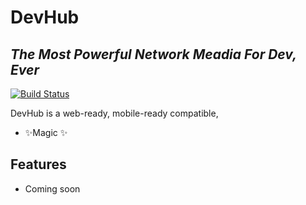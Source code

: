 # DevHub
## _The Most Powerful Network Meadia For Dev, Ever_

[![Build Status](https://travis-ci.org/joemccann/dillinger.svg?branch=master)](https://travis-ci.org/joemccann/dillinger)

DevHub is a web-ready, mobile-ready compatible,

- ✨Magic ✨

## Features

- Coming soon
